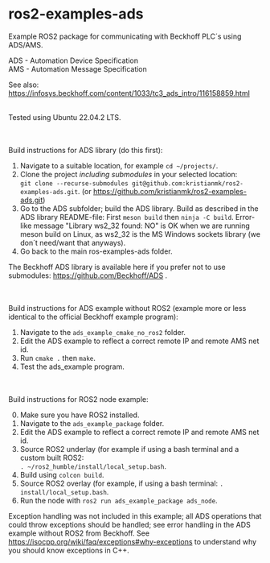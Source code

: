 # ros2-examples-ads
Example ROS2 package for communicating with Beckhoff PLC´s using ADS/AMS.

ADS - Automation Device Specification<br />
AMS - Automation Message Specification

See also:
https://infosys.beckhoff.com/content/1033/tc3_ads_intro/116158859.html


<br />
Tested using Ubuntu 22.04.2 LTS.

<br /><br />
Build instructions for ADS library (do this first):

1. Navigate to a suitable location, for example `cd ~/projects/`.
2. Clone the project _including submodules_ in your selected location:
<br />`git clone --recurse-submodules git@github.com:kristianmk/ros2-examples-ads.git`. (or https://github.com/kristianmk/ros2-examples-ads.git)
3. Go to the ADS subfolder; build the ADS library. Build as described in the ADS library README-file: First `meson build` then `ninja -C build`. Error-like message "Library&nbsp;ws2_32&nbsp;found:&nbsp;NO" is OK when we are running meson build on Linux, as ws2_32 is the MS Windows sockets library (we don´t need/want that anyways).
4. Go back to the main ros-examples-ads folder.

The Beckhoff ADS library is available here if you prefer not to use submodules: https://github.com/Beckhoff/ADS .


<br /><br />
Build instructions for ADS example without ROS2 (example more or less identical to the official Beckhoff example program):

1. Navigate to the `ads_example_cmake_no_ros2` folder.
2. Edit the ADS example to reflect a correct remote IP and remote AMS net id.
3. Run `cmake .` then `make`.
4. Test the ads_example program.


<br /><br />
Build instructions for ROS2 node example:

0. Make sure you have ROS2 installed.
1. Navigate to the `ads_example_package` folder.
2. Edit the ADS example to reflect a correct remote IP and remote AMS net id.
3. Source ROS2 underlay (for example if using a bash terminal and a custom built ROS2: <br />`. ~/ros2_humble/install/local_setup.bash`.
4. Build using `colcon build`.
5. Source ROS2 overlay (for example, if using a bash terminal: `. install/local_setup.bash`.
6. Run the node with `ros2 run ads_example_package ads_node`.

Exception handling was not included in this example; all ADS operations that could throw exceptions should be handled; see error handling in the ADS example without ROS2 from Beckhoff. See https://isocpp.org/wiki/faq/exceptions#why-exceptions to understand why you should know exceptions in C++.
